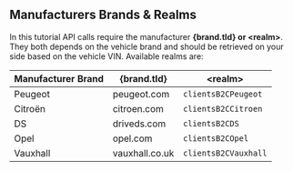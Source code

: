 ## Manufacturers Brands & Realms

In this tutorial API calls require the manufacturer **{brand.tld} or &lt;realm&gt;**. They both depends on the vehicle brand and should be retrieved on your side based on the vehicle VIN. Available realms are:
  
| Manufacturer Brand | {brand.tld} | &lt;realm&gt; |
|--|--|--|
| Peugeot | peugeot.com | `clientsB2CPeugeot` |
| Citroën | citroen.com | `clientsB2CCitroen` |
| DS | driveds.com | `clientsB2CDS` |
| Opel | opel.com | `clientsB2COpel` |
| Vauxhall | vauxhall.co.uk | `clientsB2CVauxhall` |
